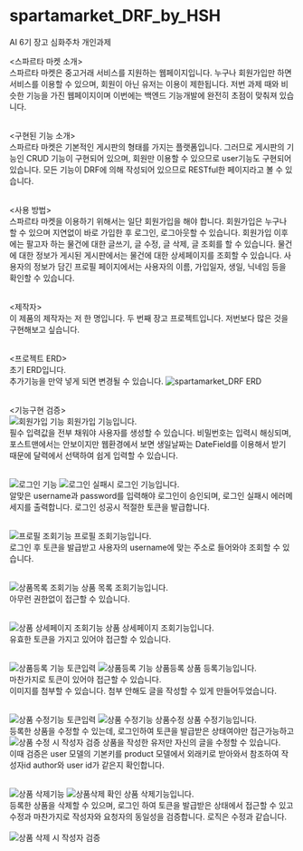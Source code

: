 # spartamarket_DRF_by_HSH
AI 6기 장고 심화주차 개인과제

<스파르타 마켓 소개><br/>
스파르타 마켓은 중고거래 서비스를 지원하는 웹페이지입니다. 누구나 회원가입만 하면 서비스를 이용할 수 있으며, 회원이 아닌 유저는 이용이 제한됩니다.
저번 과제 때와 비슷한 기능을 가진 웹페이지이며 이번에는 백엔드 기능개발에 완전히 초점이 맞춰져 있습니다.<br/><br/>

<구현된 기능 소개><br/>
스파르타 마켓은 기본적인 게시판의 형태를 가지는 플랫폼입니다.
그러므로 게시판의 기능인 CRUD 기능이 구현되어 있으며, 회원만 이용할 수 있으므로 user기능도 구현되어 있습니다.
모든 기능이 DRF에 의해 작성되어 있으므로 RESTful한 페이지라고 볼 수 있습니다.<br/><br/>

<사용 방법><br/>
스파르타 마켓을 이용하기 위해서는 일단 회원가입을 해야 합니다. 회원가입은 누구나 할 수 있으며 지연없이 바로 가입한 후 로그인, 로그아웃할 수 있습니다.
회원가입 이후에는 팔고자 하는 물건에 대한 글쓰기, 글 수정, 글 삭제, 글 조회를 할 수 있습니다.
물건에 대한 정보가 게시된 게시판에서는 물건에 대한 상세페이지를 조회할 수 있습니다.
사용자의 정보가 담긴 프로필 페이지에서는 사용자의 이름, 가입일자, 생일, 닉네임 등을 확인할 수 있습니다.<br/><br/>

<제작자><br/>
이 제품의 제작자는 저 한 명입니다. 두 번째 장고 프로젝트입니다.
저번보다 많은 것을 구현해보고 싶습니다.<br/><br/>

<프로젝트 ERD><br/>
초기 ERD입니다.<br/>
추가기능을 만약 넣게 되면 변경될 수 있습니다.
![spartamarket_DRF ERD](https://github.com/hideoutoasis/spartamarket_DRF_by_HSH/assets/122522460/caa55031-2cdb-4d49-bb5c-0f0e99e8a803)
<br/><br/>


<기능구현 검증><br/>
![회원가입 기능](https://github.com/hideoutoasis/spartamarket_DRF_by_HSH/assets/122522460/0b2f7d7a-84cc-4aed-9982-1ce740e56fa0)
회원가입 기능입니다.<br/>
필수 입력값을 전부 채워야 사용자를 생성할 수 있습니다. 비밀번호는 입력시 해싱되며, 포스트맨에서는 안보이지만 웹환경에서 보면 생일날짜는 DateField를 이용해서 받기 때문에 달력에서 선택하여 쉽게 입력할 수 있습니다.<br/><br/>

![로그인 기능](https://github.com/hideoutoasis/spartamarket_DRF_by_HSH/assets/122522460/84181302-d39a-438f-86f6-c2eaea34583c)
![로그인 실패시](https://github.com/hideoutoasis/spartamarket_DRF_by_HSH/assets/122522460/e64f183f-6d7e-4c35-be7e-b72ae637e020)
로그인 기능입니다.<br/>
알맞은 username과 password를 입력해야 로그인이 승인되며, 로그인 실패시 에러메세지를 출력합니다. 로그인 성공시 적절한 토큰을 발급합니다.<br/><br/>

![프로필 조회기능](https://github.com/hideoutoasis/spartamarket_DRF_by_HSH/assets/122522460/0aeb3a6d-75cc-47e3-a10b-42ece039a7ab)
프로필 조회기능입니다.<br/>
로그인 후 토큰을 발급받고 사용자의 username에 맞는 주소로 들어와야 조회할 수 있습니다.<br/><br/>

![상품목록 조회기능](https://github.com/hideoutoasis/spartamarket_DRF_by_HSH/assets/122522460/44c4f9fc-032b-4a94-a1aa-c2c4352e5f55)
상품 목록 조회기능입니다.<br/>
아무런 권한없이 접근할 수 있습니다.<br/><br/>

![상품 상세페이지 조회기능](https://github.com/hideoutoasis/spartamarket_DRF_by_HSH/assets/122522460/386a9be5-a0ba-4a7d-a8ce-3ea564f65b87)
상품 상세페이지 조회기능입니다.<br/>
유효한 토큰을 가지고 있어야 접근할 수 있습니다.<br/><br/>

![상품등록 기능 토큰입력](https://github.com/hideoutoasis/spartamarket_DRF_by_HSH/assets/122522460/857848dd-02bb-4c22-8cad-409ae00c367d)
![상품등록 기능 상품등록](https://github.com/hideoutoasis/spartamarket_DRF_by_HSH/assets/122522460/f994c984-117b-471e-adba-50e110be452f)
상품 등록기능입니다.<br/>
마찬가지로 토큰이 있어야 접근할 수 있습니다.<br/>
이미지를 첨부할 수 있습니다. 첨부 안해도 글을 작성할 수 있게 만들어두었습니다.<br/><br/>

![상품 수정기능 토큰입력](https://github.com/hideoutoasis/spartamarket_DRF_by_HSH/assets/122522460/c92cb262-0fbb-441d-9944-fce3509d1c26)
![상품 수정기능 상품수정](https://github.com/hideoutoasis/spartamarket_DRF_by_HSH/assets/122522460/db5fe626-05ec-4161-aedd-570191705800)
상품 수정기능입니다.<br/>
등록한 상품을 수정할 수 있는데, 로그인하여 토큰을 발급받은 상태여야만 접근가능하고<br/>
![상품 수정 시 작성자 검증](https://github.com/hideoutoasis/spartamarket_DRF_by_HSH/assets/122522460/5aef1753-5e25-4ef7-aaca-efa152ce1b28)
상품을 작성한 유저만 자신의 글을 수정할 수 있습니다.<br/>
이때 검증은 user 모델의 기본키를 product 모델에서 외래키로 받아와서 참조하여 작성자id author와 user id가 같은지 확인합니다.<br/>
<br/>

![상품 삭제기능](https://github.com/hideoutoasis/spartamarket_DRF_by_HSH/assets/122522460/6b45af92-461d-4a88-b22a-f1fd04fab44b)
![상품삭제 확인](https://github.com/hideoutoasis/spartamarket_DRF_by_HSH/assets/122522460/66ede019-8d1b-422f-be2f-43176ab19dbb)
상품 삭제기능입니다.<br/>
등록한 상품을 삭제할 수 있으며, 로그인 하여 토큰을 발급받은 상태에서 접근할 수 있고 수정과 마찬가지로 작성자와 요청자의 동일성을 검증합니다.
로직은 수정과 같습니다.<br/><br/>![상품 삭제 시 작성자 검증](https://github.com/hideoutoasis/spartamarket_DRF_by_HSH/assets/122522460/0e37413a-57e2-4a7d-a359-284b132a18c7)















